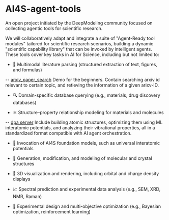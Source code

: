 # **AI4S-agent-tools**

An open project initiated by the DeepModeling community focused on collecting agentic tools  for scientific research.

We will collaboratively adapt and integrate a suite of "Agent-Ready tool modules" tailored for scientific research scenarios, building a dynamic "scientific capability library" that can be invoked by intelligent agents. These tools cover key tasks in AI for Science, including but not limited to:

- 📘 Multimodal literature parsing (structured extraction of text, figures, and formulas)
  
-- [arxiv_paper_search](servers/paper_search_demo_mcp_server.py) Demo for the beginners. Contain searching arxiv id relevant to certain topic, and retieving the information of a given arixv-ID.
  
- 🔍 Domain-specific database querying (e.g., materials, drug discovery databases)

- ⚛️ Structure–property relationship modeling for materials and molecules
  
-- [dpa server](servers/dpa_mcp_server.py) Include building atomic structures, optimizing them using ML interatomic potentials, and analyzing their vibrational properties,
all in a standardized format compatible with AI agent orchestration.

- 🧠 Invocation of AI4S foundation models, such as universal interatomic potentials

- 🧬 Generation, modification, and modeling of molecular and crystal structures

- 🔭 3D visualization and rendering, including orbital and charge density displays

- 📈 Spectral prediction and experimental data analysis (e.g., SEM, XRD, NMR, Raman)

- 🧫 Experimental design and multi-objective optimization (e.g., Bayesian optimization, reinforcement learning)

